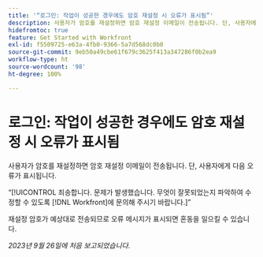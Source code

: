 ```yaml
---
title: '“로그인: 작업이 성공한 경우에도 암호 재설정 시 오류가 표시됨”'
description: 사용자가 암호를 재설정하면 암호 재설정 이메일이 전송됩니다. 단, 사용자에게 오류가 표시됩니다.
hidefromtoc: true
feature: Get Started with Workfront
exl-id: f5509725-e63a-4fb0-9366-5a7d568dc0b0
source-git-commit: 9eb50a49cbe61f679c3625f413a347286f0b2ea9
workflow-type: ht
source-wordcount: '98'
ht-degree: 100%

---
```


# 로그인: 작업이 성공한 경우에도 암호 재설정 시 오류가 표시됨

사용자가 암호를 재설정하면 암호 재설정 이메일이 전송됩니다. 단, 사용자에게 다음 오류가 표시됩니다.

“[!UICONTROL 죄송합니다. 문제가 발생했습니다. 무엇이 잘못되었는지 파악하여 수정할 수 있도록 [!DNL Workfront]에 문의해 주시기 바랍니다.]”

재설정 암호가 예상대로 전송되므로 오류 메시지가 표시되면 혼동을 일으킬 수 있습니다.

_2023년 9월 26일에 처음 보고되었습니다._
